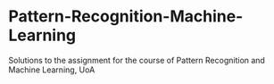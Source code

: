 # Pattern-Recognition-Machine-Learning
Solutions to the assignment for the course of Pattern Recognition and Machine Learning, UoA
